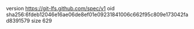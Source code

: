 version https://git-lfs.github.com/spec/v1
oid sha256:6fdeb12046e16ae06de8ef01e09231841006c662f95c809e173042fad8391579
size 629
